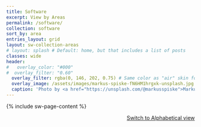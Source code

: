 ```yaml
---
title: Software
excerpt: View by Areas
permalink: /software/
collection: software
sort_by: area
entries_layout: grid
layout: sw-collection-areas
# layout: splash # Default: home, but that includes a list of posts
classes: wide
header:
#   overlay_color: "#000"
#  overlay_filter: "0.60"
  overlay_filter: rgba(0, 146, 202, 0.75) # Same color as "air" skin footer
  overlay_image: /assets/images/markus-spiske-fN6HM1hrgxk-unsplash.jpg
  caption: 'Photo by <a href="https://unsplash.com/@markusspiske">Markus Spiske</a> on <a href="https://unsplash.com/photos/a-computer-screen-with-a-lot-of-text-on-it-fN6HM1hrgxk">Unsplash</a>'
---
```

{% include sw-page-content %}

<p align="right"><a href="{{ "/software-alpha/" | relative_url }}" class="btn btn--inverse">Switch to Alphabetical view</a></p>
